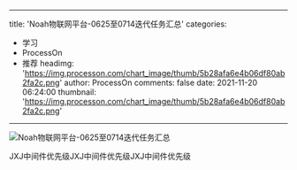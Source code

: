 
---
title: 'Noah物联网平台-0625至0714迭代任务汇总'
categories: 
 - 学习
 - ProcessOn
 - 推荐
headimg: 'https://img.processon.com/chart_image/thumb/5b28afa6e4b06df80ab2fa2c.png'
author: ProcessOn
comments: false
date: 2021-11-20 06:24:00
thumbnail: 'https://img.processon.com/chart_image/thumb/5b28afa6e4b06df80ab2fa2c.png'
---

<div>   
<img class="thumb" alt="Noah物联网平台-0625至0714迭代任务汇总" src="https://img.processon.com/chart_image/thumb/5b28afa6e4b06df80ab2fa2c.png" referrerpolicy="no-referrer">
<p>JXJ中间件优先级JXJ中间件优先级JXJ中间件优先级</p>  
</div>
            